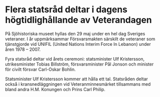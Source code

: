 # Flera statsråd deltar i dagens högtidlighållande av Veterandagen

På Sjöhistoriska museet hyllas den 29 maj under en hel dag Sveriges veteraner. I år uppmärksammar Försvarsmakten särskilt de veteraner som tjänstgjorde vid UNIFIL (United Nations Interim Force In Lebanon) under åren 1978 – 2007.

Fyra statsråd deltar vid årets ceremoni: statsminister Ulf Kristersson, utrikesminister Tobias Billström, försvarsminister Pål Jonson och minister för civilt försvar Carl-Oskar Bohlin.

Statsminister Ulf Kristersson kommer att hålla ett tal. Statsråden deltar också i kransnedläggningen vid Veteranminnesmärket tillsammans med bland andra H.M. Konungen och Prins Carl Philip.
